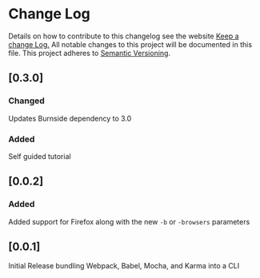 # Change Log
Details on how to contribute to this changelog see the website
[Keep a change Log.](http://keepachangelog.com/) All notable changes to this project will be documented in this file.
This project adheres to [Semantic Versioning](http://semver.org/).

## [0.3.0]
### Changed
Updates Burnside dependency to 3.0
### Added
Self guided tutorial

## [0.0.2]
### Added
Added support for Firefox along with the new `-b` or `-browsers` parameters

## [0.0.1]
Initial Release bundling Webpack, Babel, Mocha, and Karma into a CLI
